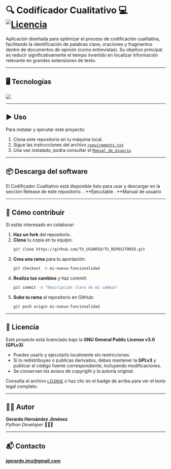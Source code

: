 # 🔍 Codificador Cualitativo 💻  [![Licencia](https://img.shields.io/badge/Licencia-GPLv3-blue.svg)](https://www.gnu.org/licenses/gpl-3.0.html) 

Aplicación diseñada para optimizar el proceso de codificación cualitativa, facilitando la identificación de palabras clave, oraciones y fragmentos dentro de documentos de opinión (como entrevistas). Su objetivo principal es reducir significativamente el tiempo invertido en localizar información relevante en grandes extensiones de texto.

---

## 🖥️ Tecnologías

[![](https://skillicons.dev/icons?i=py,vscode,git,github)](https://skillicons.dev)

---

## ▶️  Uso

Para instalar y ejecutar este proyecto:
1. Clona este repositorio en tu máquina local.
2. Sigue las instrucciones del archivo [`requirements.txt`](./requirements.txt)
3. Una vez instalado, podra consultar el [`Manual_de_Usuario`](./docs/Link_Manual_de_Usuario.txt)

---

## 📦 Descarga del software

El Codificador Cualitativo está disponible listo para usar y descargar en la sección Release de este repositorio.
. **Ejecutable
. **Manual de usuario

---

## 🤝 Cómo contribuir

Si estás interesado en colaborar:
1. **Haz un fork** del repositorio.
2. **Clona** tu copia en tu equipo:
   ```bash
   git clone https://github.com/TU_USUARIO/TU_REPOSITORIO.git
3. **Crea una rama** para tu aportación:
   ```bash
   git checkout -b mi-nueva-funcionalidad
4. **Realiza tus cambios** y haz commit:
   ```bash
   git commit -m "Descripción clara de mi cambio"
5. **Sube tu rama** al repositorio en GitHub:
   ```bash
   git push origin mi-nueva-funcionalidad

---

## 📜 Licencia 

Este proyecto está licenciado bajo la **GNU General Public License v3.0 (GPLv3)**.  
- Puedes usarlo y ejecutarlo localmente sin restricciones.
- Si lo redistribuyes o publicas derivados, debes mantener la **GPLv3** y publicar el código fuente correspondiente, incluyendo modificaciones.
- Se conservan los avisos de copyright y la autoría original.

Consulta el archivo [`LICENSE`](./LICENSE) o haz clic en el badge de arriba para ver el texto legal completo.

---

## 👨‍💻 Autor

**Gerardo Hernández Jiménez**  
*Python Developer* 🧑‍💻🐍

---

## 📬 Contacto
**jgerardo.jmz@gmail.com**
